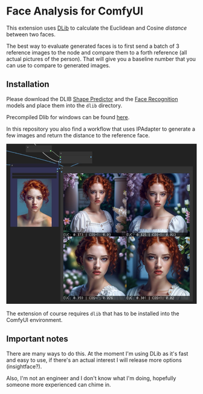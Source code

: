 # Face Analysis for ComfyUI

This extension uses [DLib](http://dlib.net/) to calculate the Euclidean and Cosine *distance* between two faces.

The best way to evaluate generated faces is to first send a batch of 3 reference images to the node and compare them to a forth reference (all actual pictures of the person). That will give you a baseline number that you can use to compare to generated images.

## Installation

Please download the DLIB [Shape Predictor](https://huggingface.co/matt3ounstable/dlib_predictor_recognition/resolve/main/shape_predictor_68_face_landmarks.dat?download=true) and the [Face Recognition](https://huggingface.co/matt3ounstable/dlib_predictor_recognition/resolve/main/dlib_face_recognition_resnet_model_v1.dat?download=true) models and place them into the `dlib` directory.

Precompiled Dlib for windows can be found [here](https://github.com/z-mahmud22/Dlib_Windows_Python3.x).

In this repository you also find a workflow that uses IPAdapter to generate a few images and return the distance to the reference face.

![face analysis](./face_analysis.jpg)

The extension of course requires `dlib` that has to be installed into the ComfyUI environment.

## Important notes

There are many ways to do this. At the moment I'm using DLib as it's fast and easy to use, if there's an actual interest I will release more options (insightface?).

Also, I'm not an engineer and I don't know what I'm doing, hopefully someone more experienced can chime in.